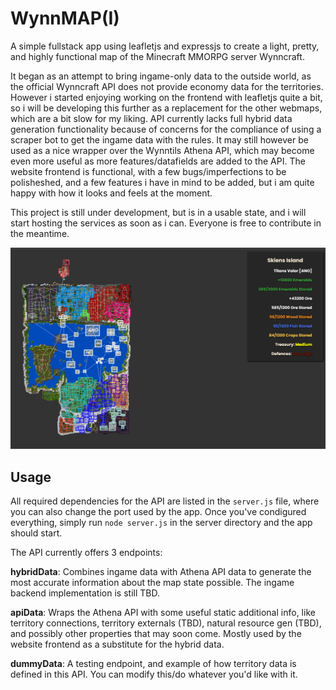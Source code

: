 # WynnMAP(I)

A simple fullstack app using leafletjs and expressjs to create a light, pretty, and highly functional map of the Minecraft MMORPG server Wynncraft.

It began as an attempt to bring ingame-only data to the outside world, as the official Wynncraft API does not provide economy data for the territories.
However i started enjoying working on the frontend with leafletjs quite a bit, so i will be developing this further as a replacement for the other webmaps, which are a bit slow for my liking.
API currently lacks full hybrid data generation functionality because of concerns for the compliance of using a scraper bot to get the ingame data with the rules. It may still however be used as a nice wrapper over the Wynntils Athena API, which may become even more useful as more features/datafields are added to the API.
The website frontend is functional, with a few bugs/imperfections to be polisheshed, and a few features i have in mind to be added, but i am quite happy with how it looks and feels at the moment. 

This project is still under development, but is in a usable state, and i will start hosting the services as soon as i can. Everyone is free to contribute in the meantime.

![An image of the map](https://github.com/Catniped/WynnMAPI/blob/36bb117b5fe800a04bc1b67774c918f3318f34ed/image%20(4).png)

## Usage
All required dependencies for the API are listed in the `server.js` file, where you can also change the port used by the app. Once you've condigured everything, simply run `node server.js` in the server directory and the app should start.

The API currently offers 3 endpoints:

**hybridData**:
Combines ingame data with Athena API data to generate the most accurate information about the map state possible. The ingame backend implementation is still TBD.

**apiData**:
Wraps the Athena API with some useful static additional info, like territory connections, territory externals (TBD), natural resource gen (TBD), and possibly other properties that may soon come. Mostly used by the website frontend as a substitute for the hybrid data.

**dummyData**:
A testing endpoint, and example of how territory data is defined in this API. You can modify this/do whatever you'd like with it.

